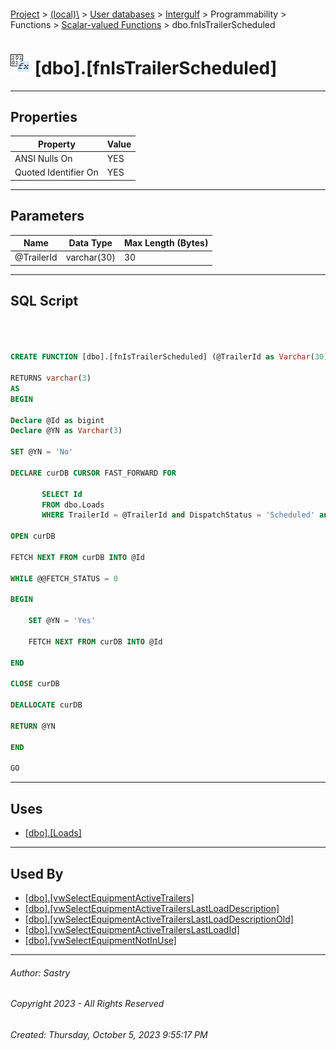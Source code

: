 #### 

[Project](../../../../../../index.md) > [(local)\\](../../../../../index.md) > [User databases](../../../../index.md) > [Intergulf](../../../index.md) > Programmability > Functions > [Scalar-valued Functions](Scalar-valued_Functions.md) > dbo.fnIsTrailerScheduled

# ![Scalar-valued Functions](../../../../../../Images/Function_Scalar32.png) [dbo].[fnIsTrailerScheduled]

---

## <a name="#properties"></a>Properties

| Property | Value |
|---|---|
| ANSI Nulls On | YES |
| Quoted Identifier On | YES |


---

## <a name="#parameters"></a>Parameters

| Name | Data Type | Max Length (Bytes) |
|---|---|---|
| @TrailerId | varchar(30) | 30 |


---

## <a name="#sqlscript"></a>SQL Script

```sql



CREATE FUNCTION [dbo].[fnIsTrailerScheduled] (@TrailerId as Varchar(30))

RETURNS varchar(3)
AS
BEGIN

Declare @Id as bigint
Declare @YN as Varchar(3)

SET @YN = 'No'

DECLARE curDB CURSOR FAST_FORWARD FOR

       SELECT Id
       FROM dbo.Loads
       WHERE TrailerId = @TrailerId and DispatchStatus = 'Scheduled' and ScheduledDate <= GetDate()

OPEN curDB

FETCH NEXT FROM curDB INTO @Id

WHILE @@FETCH_STATUS = 0

BEGIN

	SET @YN = 'Yes'

	FETCH NEXT FROM curDB INTO @Id

END

CLOSE curDB

DEALLOCATE curDB

RETURN @YN 

END

GO

```


---

## <a name="#uses"></a>Uses

* [[dbo].[Loads]](../../../Tables/dbo_Loads.md)


---

## <a name="#usedby"></a>Used By

* [[dbo].[vwSelectEquipmentActiveTrailers]](../../../Views/dbo_vwSelectEquipmentActiveTrailers.md)
* [[dbo].[vwSelectEquipmentActiveTrailersLastLoadDescription]](../../../Views/dbo_vwSelectEquipmentActiveTrailersLastLoadDescription.md)
* [[dbo].[vwSelectEquipmentActiveTrailersLastLoadDescriptionOld]](../../../Views/dbo_vwSelectEquipmentActiveTrailersLastLoadDescriptionOld.md)
* [[dbo].[vwSelectEquipmentActiveTrailersLastLoadId]](../../../Views/dbo_vwSelectEquipmentActiveTrailersLastLoadId.md)
* [[dbo].[vwSelectEquipmentNotInUse]](../../../Views/dbo_vwSelectEquipmentNotInUse.md)


---

###### Author:  Sastry

###### Copyright 2023 - All Rights Reserved

###### Created: Thursday, October 5, 2023 9:55:17 PM

